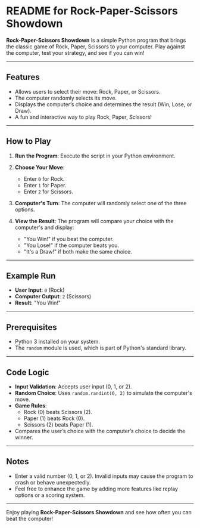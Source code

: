 # README for Rock-Paper-Scissors Showdown

**Rock-Paper-Scissors Showdown** is a simple Python program that brings the classic game of Rock, Paper, Scissors to your computer. Play against the computer, test your strategy, and see if you can win!

---

## Features
- Allows users to select their move: Rock, Paper, or Scissors.
- The computer randomly selects its move.
- Displays the computer’s choice and determines the result (Win, Lose, or Draw).
- A fun and interactive way to play Rock, Paper, Scissors!

---

## How to Play

1. **Run the Program**:
   Execute the script in your Python environment.

2. **Choose Your Move**:
   - Enter `0` for Rock.
   - Enter `1` for Paper.
   - Enter `2` for Scissors.

3. **Computer's Turn**:
   The computer will randomly select one of the three options.

4. **View the Result**:
   The program will compare your choice with the computer's and display:
   - "You Win!" if you beat the computer.
   - "You Lose!" if the computer beats you.
   - "It's a Draw!" if both make the same choice.

---

## Example Run

- **User Input**: `0` (Rock)  
- **Computer Output**: `2` (Scissors)  
- **Result**: "You Win!"

---

## Prerequisites
- Python 3 installed on your system.
- The `random` module is used, which is part of Python's standard library.

---

## Code Logic
- **Input Validation**: Accepts user input (0, 1, or 2).
- **Random Choice**: Uses `random.randint(0, 2)` to simulate the computer's move.
- **Game Rules**:
  - Rock (0) beats Scissors (2).
  - Paper (1) beats Rock (0).
  - Scissors (2) beats Paper (1).
- Compares the user’s choice with the computer’s choice to decide the winner.

---

## Notes
- Enter a valid number (0, 1, or 2). Invalid inputs may cause the program to crash or behave unexpectedly.
- Feel free to enhance the game by adding more features like replay options or a scoring system.

---

Enjoy playing **Rock-Paper-Scissors Showdown** and see how often you can beat the computer!
